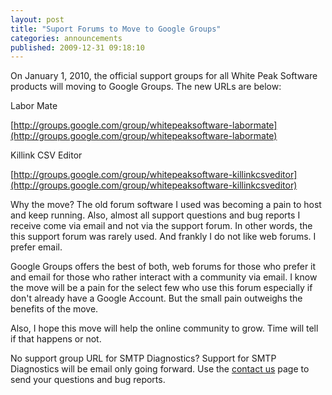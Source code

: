 ```yaml
---
layout: post
title: "Suport Forums to Move to Google Groups"
categories: announcements
published: 2009-12-31 09:18:10
---
```

On January 1, 2010, the official support groups for all White Peak Software products will moving to Google Groups. The new URLs are below:

Labor Mate

[http://groups.google.com/group/whitepeaksoftware-labormate](http://groups.google.com/group/whitepeaksoftware-labormate)

Killink CSV Editor

[http://groups.google.com/group/whitepeaksoftware-killinkcsveditor](http://groups.google.com/group/whitepeaksoftware-killinkcsveditor)

Why the move? The old forum software I used was becoming a pain to host and keep running. Also, almost all support questions and bug reports I receive come via email and not via the support forum. In other words, the this support forum was rarely used. And frankly I do not like web forums. I prefer email. 

Google Groups offers the best of both, web forums for those who prefer it and email for those who rather interact with a community via email. I know the move will be a pain for the select few who use this forum especially if don't already have a Google Account. But the small pain outweighs the benefits of the move.

Also, I hope this move will help the online community to grow. Time will tell if that happens or not.

No support group URL for SMTP Diagnostics? Support for SMTP Diagnostics will be email only going forward. Use the [contact us](http://whitepeaksoftware.com/main/default/contact) page to send your questions and bug reports.
